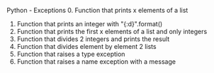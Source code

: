Python - Exceptions
0. Function that prints x elements of a list
1. Function that prints an integer with "{:d}".format()
2. Function that prints the first x elements of a list and only integers
3. Function that divides 2 integers and prints the result
4. Function that divides element by element 2 lists
5. Function that raises a type exception
6. Function that raises a name exception with a message
